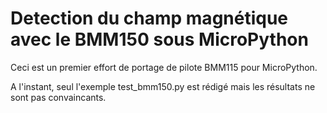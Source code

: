 # Detection du champ magnétique avec le BMM150 sous MicroPython

Ceci est un premier effort de portage de pilote BMM115 pour MicroPython.

A l'instant, seul l'exemple test_bmm150.py est rédigé mais les résultats ne sont pas convaincants.
